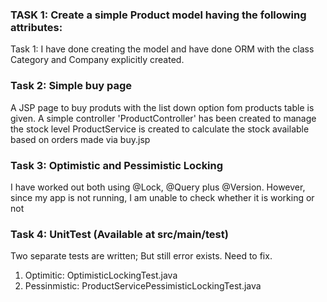 ### TASK 1: Create a simple Product model having the following attributes:
Task 1: I have done creating the model and have done ORM with the class Category and Company explicitly created. 

### Task 2: Simple buy page
A JSP page to buy produts with the list down option fom products table is given.
A simple controller 'ProductController' has been created to manage the stock level
ProductService is created to calculate the stock available based on orders made via buy.jsp

### Task 3: Optimistic and Pessimistic Locking
I have worked out both using @Lock, @Query plus @Version. However, since my app is not running, I am unable to check whether it is working or not

### Task 4: UnitTest (Available at src/main/test)
Two separate tests are written; But still error exists. Need to fix.
1. Optimitic: OptimisticLockingTest.java
2. Pessinmistic: ProductServicePessimisticLockingTest.java
